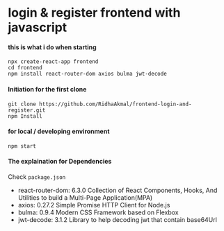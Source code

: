 # login & register frontend with javascript
#### this is what i do when starting ####
```
npx create-react-app frontend
cd frontend
npm install react-router-dom axios bulma jwt-decode
```
#### Initiation for the first clone ####
```
git clone https://github.com/RidhaAkmal/frontend-login-and-register.git
npm Install
```

#### for local / developing environment ####
```
npm start
```

#### The explaination for Dependencies ####
Check `package.json`
+ react-router-dom: 6.3.0
Collection of React Components, Hooks, And Utilities to build a Multi-Page Application(MPA)
+ axios: 0.27.2
Simple Promise HTTP Client for Node.js
+ bulma: 0.9.4
Modern CSS Framework based on Flexbox
+ jwt-decode: 3.1.2
Library to help decoding jwt that contain base64Url  
